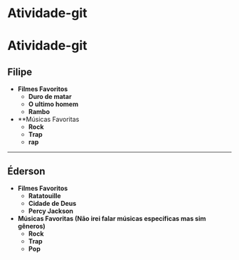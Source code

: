 # Atividade-git

# Atividade-git



## Filipe

- **Filmes Favoritos**
  - **Duro de matar**
  - **O ultimo homem**
  - **Rambo**
- **Músicas Favoritas 
  * **Rock**
  * **Trap**
  * **rap**
_____________________________________________________

## Éderson

- **Filmes Favoritos**
  - **Ratatouille**
  - **Cidade de Deus**
  - **Percy Jackson**
- **Músicas Favoritas (Não irei falar músicas específicas mas sim gêneros)**
  * **Rock**
  * **Trap**
  * **Pop**
